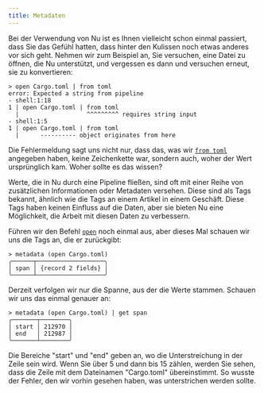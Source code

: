 ```yaml
---
title: Metadaten
---
```


Bei der Verwendung von Nu ist es Ihnen vielleicht schon einmal passiert, dass Sie das Gefühl hatten, dass hinter den Kulissen noch etwas anderes vor sich geht. Nehmen wir zum Beispiel an, Sie versuchen, eine Datei zu öffnen, die Nu unterstützt, und vergessen es dann und versuchen erneut, sie zu konvertieren:

```nu
> open Cargo.toml | from toml
error: Expected a string from pipeline
- shell:1:18
1 | open Cargo.toml | from toml
  |                   ^^^^^^^^^ requires string input
- shell:1:5
1 | open Cargo.toml | from toml
  |      ---------- object originates from here
```

Die Fehlermeldung sagt uns nicht nur, dass das, was wir [`from toml`](/commands/docs/from_toml.md) angegeben haben, keine Zeichenkette war, sondern auch, woher der Wert ursprünglich kam. Woher sollte es das wissen?

Werte, die in Nu durch eine Pipeline fließen, sind oft mit einer Reihe von zusätzlichen Informationen oder Metadaten versehen. Diese sind als Tags bekannt, ähnlich wie die Tags an einem Artikel in einem Geschäft. Diese Tags haben keinen Einfluss auf die Daten, aber sie bieten Nu eine Möglichkeit, die Arbeit mit diesen Daten zu verbessern.

Führen wir den Befehl [`open`](/commands/docs/open.md) noch einmal aus, aber dieses Mal schauen wir uns die Tags an, die er zurückgibt:

```nu
> metadata (open Cargo.toml)
╭──────┬───────────────────╮
│ span │ {record 2 fields} │
╰──────┴───────────────────╯
```

Derzeit verfolgen wir nur die Spanne, aus der die Werte stammen. Schauen wir uns das einmal genauer an:

```nu
> metadata (open Cargo.toml) | get span
╭───────┬────────╮
│ start │ 212970 │
│ end   │ 212987 │
╰───────┴────────╯
```

Die Bereiche "start" und "end" geben an, wo die Unterstreichung in der Zeile sein wird. Wenn Sie über 5 und dann bis 15 zählen, werden Sie sehen, dass die Zeile mit dem Dateinamen "Cargo.toml" übereinstimmt. So wusste der Fehler, den wir vorhin gesehen haben, was unterstrichen werden sollte.
